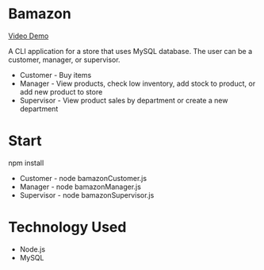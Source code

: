 # Bamazon

[Video Demo](https://drive.google.com/open?id=0B8v0hg3dZoMvbjRxYkhjV05UQlE)

A CLI application for a store that uses MySQL database. The user can be a customer, manager, or supervisor.
* Customer - Buy items
* Manager - View products, check low inventory, add stock to product, or add new product to store
* Supervisor - View product sales by department or create a new department

# Start
npm install
* Customer - node bamazonCustomer.js
* Manager - node bamazonManager.js
* Supervisor - node bamazonSupervisor.js

# Technology Used
* Node.js
* MySQL